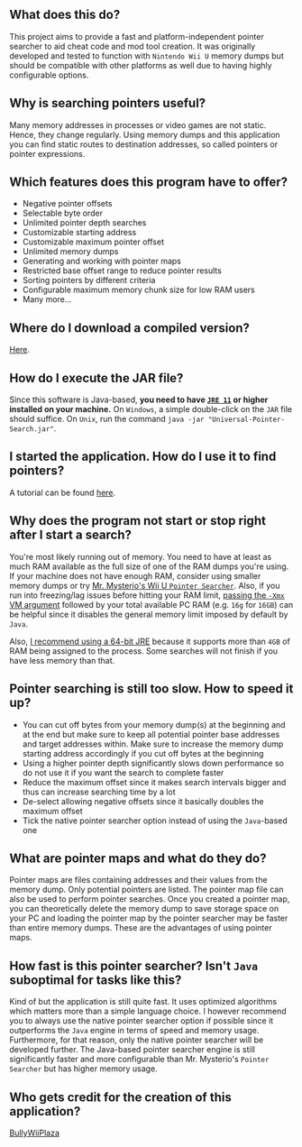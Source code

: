 ## What does this do?
This project aims to provide a fast and platform-independent pointer searcher to aid cheat code and mod tool creation. It was originally developed and tested to function with `Nintendo Wii U` memory dumps but should be compatible with other platforms as well due to having highly configurable options.

## Why is searching pointers useful?
Many memory addresses in processes or video games are not static. Hence, they change regularly. Using memory dumps and this application you can find static routes to destination addresses, so called pointers or pointer expressions.

## Which features does this program have to offer?
* Negative pointer offsets
* Selectable byte order
* Unlimited pointer depth searches
* Customizable starting address
* Customizable maximum pointer offset
* Unlimited memory dumps
* Generating and working with pointer maps
* Restricted base offset range to reduce pointer results
* Sorting pointers by different criteria
* Configurable maximum memory chunk size for low RAM users
* Many more...

## Where do I download a compiled version?
[Here](https://github.com/BullyWiiPlaza/Universal-Pointer-Searcher/blob/master/Universal-Pointer-Searcher.jar?raw=true).

## How do I execute the JAR file?
Since this software is Java-based, **you need to have [`JRE 11`](https://www.oracle.com/technetwork/java/javase/downloads/jdk11-downloads-5066655.html) or higher installed on your machine.** On `Windows`, a simple double-click on the `JAR` file should suffice. On `Unix`, run the command `java -jar "Universal-Pointer-Search.jar"`.

## I started the application. How do I use it to find pointers?
A tutorial can be found [here](https://www.youtube.com/watch?v=KUEXUZuO0qc).

## Why does the program not start or stop right after I start a search?
You're most likely running out of memory.
You need to have at least as much RAM available as the full size of one of the RAM dumps you're using.
If your machine does not have enough RAM, consider using smaller memory dumps or try [Mr. Mysterio's Wii U `Pointer Searcher`](https://gbatemp.net/threads/pointer-searcher.397783).
Also, if you run into freezing/lag issues before hitting your RAM limit, [passing the `-Xmx` VM argument](https://stackoverflow.com/questions/5374455/what-does-java-option-xmx-stand-for) followed by your total available PC RAM (e.g. `16g` for `16GB`) can be helpful since it disables the general memory limit imposed by default by `Java`.

Also, [I recommend using a 64-bit JRE](http://stackoverflow.com/a/1434901/3764804) because it supports more than `4GB` of RAM being assigned to the process. Some searches will not finish if you have less memory than that.

## Pointer searching is still too slow. How to speed it up?
* You can cut off bytes from your memory dump(s) at the beginning and at the end but make sure to keep all potential pointer base addresses and target addresses within. Make sure to increase the memory dump starting address accordingly if you cut off bytes at the beginning
* Using a higher pointer depth significantly slows down performance so do not use it if you want the search to complete faster
* Reduce the maximum offset since it makes search intervals bigger and thus can increase searching time by a lot
* De-select allowing negative offsets since it basically doubles the maximum offset
* Tick the native pointer searcher option instead of using the `Java`-based one

## What are pointer maps and what do they do?
Pointer maps are files containing addresses and their values from the memory dump. Only potential pointers are listed. The pointer map file can also be used to perform pointer searches. Once you created a pointer map, you can theoretically delete the memory dump to save storage space on your PC and loading the pointer map by the pointer searcher may be faster than entire memory dumps. These are the advantages of using pointer maps.

## How fast is this pointer searcher? Isn't `Java` suboptimal for tasks like this?
Kind of but the application is still quite fast. It uses optimized algorithms which matters more than a simple language choice. I however recommend you to always use the native pointer searcher option if possible since it outperforms the `Java` engine in terms of speed and memory usage. Furthermore, for that reason, only the native pointer searcher will be developed further. The Java-based pointer searcher engine is still significantly faster and more configurable than Mr. Mysterio's `Pointer Searcher` but has higher memory usage.

## Who gets credit for the creation of this application?
[BullyWiiPlaza](https://www.youtube.com/channel/UC8aTT6he9SCxO6gygCYqCUA)
